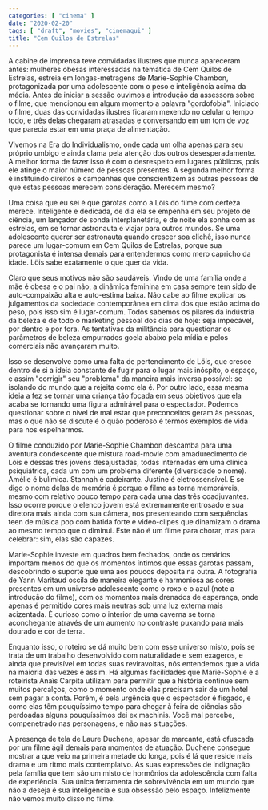 ```yaml
---
categories: [ "cinema" ]
date: "2020-02-20"
tags: [ "draft", "movies", "cinemaqui" ]
title: "Cem Quilos de Estrelas"
---
```

A cabine de imprensa teve convidadas ilustres que nunca apareceram antes:
mulheres obesas interessadas na temática de Cem Quilos de Estrelas,
estreia em longas-metragens de Marie-Sophie Chambon, protagonizada por
uma adolescente com o peso e inteligência acima da média. Antes de
iniciar a sessão ouvimos a introdução da assessora sobre o filme,
que mencionou em algum momento a palavra "gordofobia". Iniciado o filme,
duas das convidadas ilustres ficaram mexendo no celular o tempo todo,
e três delas chegaram atrasadas e conversando em um tom de voz que
parecia estar em uma praça de alimentação.

Vivemos na Era do Individualismo, onde cada um olha apenas
para seu próprio umbigo e ainda clama pela atenção dos outros
desesperadamente. A melhor forma de fazer isso é com o desrespeito em
lugares públicos, pois ele atinge o maior número de pessoas presentes. A
segunda melhor forma é instituindo direitos e campanhas que conscientizem
as outras pessoas de que estas pessoas merecem consideração. Merecem
mesmo?

Uma coisa que eu sei é que garotas como a Löis do filme com certeza
merece. Inteligente e dedicada, de dia ela se empenha em seu projeto
de ciência, um lançador de sonda interplanetária, e de noite ela
sonha com as estrelas, em se tornar astronauta e viajar para outros
mundos. Se uma adolescente querer ser astronauta quando crescer soa
clichê, isso nunca parece um lugar-comum em Cem Quilos de Estrelas,
porque sua protagonista é intensa demais para entendermos como mero
capricho da idade. Löis sabe exatamente o que quer da vida.

Claro que seus motivos não são saudáveis. Vindo de uma família onde a
mãe é obesa e o pai não, a dinâmica feminina em casa sempre tem sido
de auto-compaixão alta e auto-estima baixa. Não cabe ao filme explicar
os julgamentos da sociedade contemporânea em cima dos que estão acima
do peso, pois isso sim é lugar-comum. Todos sabemos os pilares da
indústria da beleza e de todo o marketing pessoal dos dias de hoje:
seja impecável, por dentro e por fora. As tentativas da militância
para questionar os parâmetros de beleza empurrados goela abaixo pela
mídia e pelos comerciais não avançaram muito.

Isso se desenvolve como uma falta de pertencimento de Löis, que cresce
dentro de si a ideia constante de fugir para o lugar mais inóspito,
o espaço, e assim "corrigir" seu "problema" da maneira mais inversa
possível: se isolando do mundo que a rejeita como ela é. Por outro
lado, essa mesma ideia a fez se tornar uma criança tão focada em
seus objetivos que ela acaba se tornando uma figura admirável para
o espectador. Podemos questionar sobre o nível de mal estar que
preconceitos geram às pessoas, mas o que não se discute é o quão
poderoso é termos exemplos de vida para nos espelharmos.

O filme conduzido por Marie-Sophie Chambon descamba para uma aventura
condescente que mistura road-movie com amadurecimento de Löis e dessas
três jovens desajustadas, todas internadas em uma clínica psiquiátrica,
cada um com um problema diferente (diversidade o nome). Amélie é
bulímica. Stannah é cadeirante. Justine é eletrossensível. E se digo o
nome delas de memória é porque o filme as torna memoráveis, mesmo com
relativo pouco tempo para cada uma das três coadjuvantes. Isso ocorre
porque o elenco jovem está extremamente entrosado e sua diretora mais
ainda com sua câmera, nos presenteando com sequências teen de música
pop com batida forte e video-clipes que dinamizam o drama ao mesmo tempo
que o diminui. Este não é um filme para chorar, mas para celebrar:
sim, elas são capazes.

Marie-Sophie investe em quadros bem fechados, onde os cenários importam
menos do que os momentos íntimos que essas garotas passam, descobrindo
o suporte que uma aos poucos deposita na outra. A fotografia de Yann
Maritaud oscila de maneira elegante e harmoniosa as cores presentes em um
universo adolescente como o roxo e o azul (note a introdução do filme),
com os momentos mais drenados de esperança, onde apenas é permitido
cores mais neutras sob uma luz externa mais acizentada. É curioso como
o interior de uma caverna se torna aconchegante através de um aumento
no contraste puxando para mais dourado e cor de terra.

Enquanto isso, o roteiro se dá muito bem com esse universo misto, pois se
trata de um trabalho desenvolvido com naturalidade e sem exageros, e ainda
que previsível em todas suas reviravoltas, nós entendemos que a vida na
maioria das vezes é assim. Há algumas facilidades que Marie-Sophie e a
roteirista Anaïs Carpita utilizam para permitir que a história continue
sem muitos percalços, como o momento onde elas precisam sair de um hotel
sem pagar a conta. Porém, é pela urgência que o espectador é fisgado,
e como elas têm pouquíssimo tempo para chegar à feira de ciências
são perdoadas alguns pouquíssimos dei ex machinis. Você mal percebe,
compenetrado nas personagens, e não nas situações.

A presença de tela de Laure Duchene, apesar de marcante, está ofuscada
por um filme ágil demais para momentos de atuação. Duchene consegue
mostrar a que veio na primeira metade do longa, pois é lá que
reside mais drama e um ritmo mais contemplatvo. As suas expressões
de indignação pela família que tem são um misto de hormônios
da adolescência com falta de experiência. Sua única ferramenta de
sobrevivência em um mundo que não a deseja é sua inteligência e sua
obsessão pelo espaço. Infelizmente não vemos muito disso no filme.
